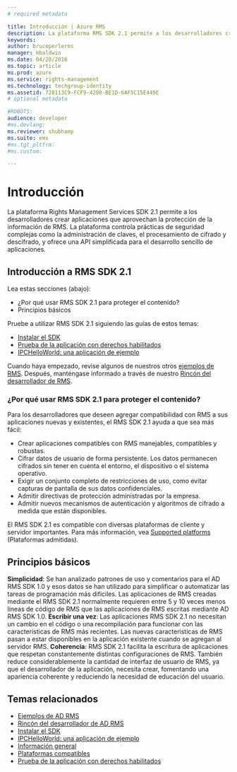 ```yaml
---
# required metadata

title: Introducción | Azure RMS
description: La plataforma RMS SDK 2.1 permite a los desarrolladores crear aplicaciones que aprovechan la protección de la información de RMS.
keywords:
author: bruceperlerms
manager: mbaldwin
ms.date: 04/28/2016
ms.topic: article
ms.prod: azure
ms.service: rights-management
ms.technology: techgroup-identity
ms.assetid: 728113C9-FCF9-4280-BE1D-6AF5C15E449E
# optional metadata

#ROBOTS:
audience: developer
#ms.devlang:
ms.reviewer: shubhamp
ms.suite: ems
#ms.tgt_pltfrm:
#ms.custom:

---
```


# Introducción

La plataforma Rights Management Services SDK 2.1 permite a los desarrolladores crear aplicaciones que aprovechan la protección de la información de RMS. La plataforma controla prácticas de seguridad complejas como la administración de claves, el procesamiento de cifrado y descifrado, y ofrece una API simplificada para el desarrollo sencillo de aplicaciones.

## Introducción a RMS SDK 2.1

Lea estas secciones (abajo):

-   ¿Por qué usar RMS SDK 2.1 para proteger el contenido?
-   Principios básicos

Pruebe a utilizar RMS SDK 2.1 siguiendo las guías de estos temas:

-   [Instalar el SDK](create-your-first-rights-aware-application.md)
-   [Prueba de la aplicación con derechos habilitados](running-your-first-application.md)
-   [IPCHelloWorld: una aplicación de ejemplo](how-to-build-your-first-application.md)

Cuando haya empezado, revise algunos de nuestros otros [ejemplos de RMS](samples.md). Después, manténgase informado a través de nuestro [Rincón del desarrollador de RMS](http://blogs.msdn.com/b/rms/).

### ¿Por qué usar RMS SDK 2.1 para proteger el contenido?

Para los desarrolladores que deseen agregar compatibilidad con RMS a sus aplicaciones nuevas y existentes, el RMS SDK 2.1 ayuda a que sea más fácil:

-   Crear aplicaciones compatibles con RMS manejables, compatibles y robustas.
-   Cifrar datos de usuario de forma persistente. Los datos permanecen cifrados sin tener en cuenta el entorno, el dispositivo o el sistema operativo.
-   Exigir un conjunto completo de restricciones de uso, como evitar capturas de pantalla de sus datos confidenciales.
-   Admitir directivas de protección administradas por la empresa.
-   Admitir nuevos mecanismos de autenticación y algoritmos de cifrado a medida que están disponibles.

El RMS SDK 2.1 es compatible con diversas plataformas de cliente y servidor importantes. Para más información, vea [Supported platforms](supported-platforms.md) (Plataformas admitidas).

## Principios básicos

**Simplicidad**: Se han analizado patrones de uso y comentarios para el AD RMS SDK 1.0 y esos datos se han utilizado para simplificar o automatizar las tareas de programación más difíciles. Las aplicaciones de RMS creadas mediante el RMS SDK 2.1 normalmente requieren entre 5 y 10 veces menos líneas de código de RMS que las aplicaciones de RMS escritas mediante AD RMS SDK 1.0.
**Escribir una vez**: Las aplicaciones RMS SDK 2.1 no necesitan un cambio en el código o una recompilación para funcionar con las características de RMS más recientes. Las nuevas características de RMS pasan a estar disponibles en la aplicación existente cuando se agregan al servidor RMS.
**Coherencia**: RMS SDK 2.1 facilita la escritura de aplicaciones que respetan constantemente distintas configuraciones de RMS. También reduce considerablemente la cantidad de interfaz de usuario de RMS, ya que el desarrollador de la aplicación, necesita crear, fomentando una apariencia coherente y reduciendo la necesidad de educación del usuario.

## Temas relacionados

* [Ejemplos de AD RMS](samples.md)
* [Rincón del desarrollador de AD RMS](http://blogs.msdn.com/b/rms/)
* [Instalar el SDK](create-your-first-rights-aware-application.md)
* [IPCHelloWorld: una aplicación de ejemplo](how-to-build-your-first-application.md)
* [Información general](ad-rms-overview.md)
* [Plataformas compatibles](supported-platforms.md)
* [Prueba de la aplicación con derechos habilitados](running-your-first-application.md)
 

 





<!--HONumber=Apr16_HO4-->



